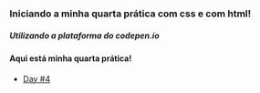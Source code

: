 ### Iniciando a minha quarta prática com css e com html!

##### Utilizando a plataforma do codepen.io

#### Aqui está minha quarta prática!

- [Day #4](https://codepen.io/BigLeno/pen/ZERoNEq)